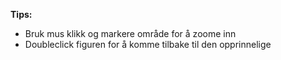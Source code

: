 **Tips:**
- Bruk mus klikk og markere område for å zoome inn
- Doubleclick figuren for å komme tilbake til den opprinnelige
